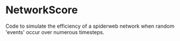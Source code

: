 # NetworkScore
Code to simulate the efficiency of a spiderweb network when random 'events' occur over numerous timesteps.
